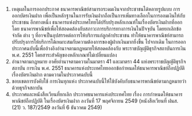 1. เหตุผลในการออกประกาศ
ธนาคารพาณิชย์สามารถระดมเงินจากประชาชนได้หลายรูปแบบ การออกบัตรเงินฝาก
เพื่อเป็นหลักฐานในการรับเงินฝากถือเป็นการเพิ่มทางเลือกในการออมเงินให้กับประชาชน
อีกทางหนึ่ง ธนาคารแห่งประเทศไทยได้ปรับปรุงหลักเกณฑ์ในเรื่องบัตรเงินฝากที่ออกโดย
ธนาคารพาณิชย์เพื่อให้สอดคล้องกับสภาวะการบริการทางการเงินในปัจจุบัน โดยยกเลิกข้อจำกัด
ต่าง ๆ ที่อาจเป็นอุปสรรคต่อการให้บริการแก่ลูกค้าประชาชน ทำให้ธนาคารพาณิชย์สามารถ
ปรับปรุงการให้บริการได้เหมาะสมกับความต้องการของผู้ฝากเงินมากยิ่งขึ้น
ไปจากเดิม
ในการออกประกาศฉบับนี้เพื่ออ้างอิงอำนาจตามกฎหมายให้สอดคล้องกับ
พระราชบัญญัติธุรกิจสถาบันการเงิน พ.ศ. 2551 โดยสาระสำคัญของหลักเกณฑ์ไม่เปลี่ยนแปลง
2. อ๋านาจตามกฎหมาย
อาศัยอำนาจตามความในมาตรา 41 และมาตรา 44 แห่งพระราชบัญญัติธุรกิจสถาบัน
การเงิน พ.ศ. 2551 ธนาคารแห่งประเทศไทยออกข้อกำหนดให้ธนาคารพาณิชย์ถือปฏิบัติเรื่องบัตรเงินฝาก
ตามความในประกาศฉบับนี้
3. ขอบเขตการบังคับใช้
การเงินทุกแห่ง
ประกาศฉบับนี้ให้ใช้บังคับกับธนาคารพาณิชย์ตามกฎหมายว่าด้วยธุรกิจสถาบัน
4. ประกาศและหนังสือเวียนที่ยกเลิก
ประกาศธนาคารแห่งประเทศไทย เรื่อง การกำหนดให้ธนาคารพาณิชย์ถือปฏิบัติ
ในเรื่องบัตรเงินฝาก ลงวันที่ 17 พฤศจิกายน 2549 (หนังสือเวียนที่ ฝนส. (21) ว. 187/2549 ลงวันที่
6 ธันวาคม 2549)
